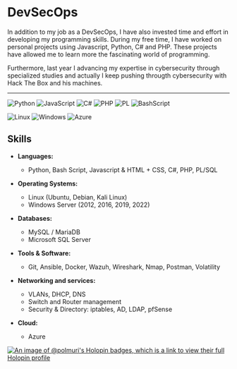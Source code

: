#  DevSecOps 

In addition to my job as a DevSecOps, I have also invested time and effort in developing my programming skills. During my free time, I have worked on personal projects using Javascript, Python, C# and PHP. These projects have allowed me to learn more the fascinating world of programming.

Furthermore, last year I advancing my expertise in cybersecurity through specialized studies and actually I keep pushing througth cybersecurity with Hack The Box and his machines. 

---------------------------------------------------------------------------------------------------------------------------------------------------------------------------------------------------------------------------------------------------------------------------------

![Python](https://img.shields.io/badge/python-3670A0?style=for-the-badge&logo=python&logoColor=ffdd54) ![JavaScript](https://img.shields.io/badge/JavaScript-F7DF1E?style=for-the-badge&logo=javascript&logoColor=black) 	![C#](https://img.shields.io/badge/C%23-239120?style=for-the-badge&logo=c-sharp&logoColor=white) ![PHP](https://img.shields.io/badge/PHP-777BB4?style=for-the-badge&logo=php&logoColor=white) ![PL](https://img.shields.io/badge/PL%2FSQL-FFFFFF?style=for-the-badge&logo=oracle&logoColor=FF0000&labelColor=FFFFFF&color=FF0000) ![BashScript](https://img.shields.io/badge/bash%20script-0101?style=flat&logo=gnubash&logoColor=%23FFFFFF&labelColor=%23000000)

![Linux](https://img.shields.io/badge/Linux-000?style=for-the-badge&logo=linux&logoColor=FCC624) ![Windows](https://img.shields.io/badge/Windows-000?style=for-the-badge&logo=windows&logoColor=2CA5E0) ![Azure](https://img.shields.io/badge/Azure-blue?style=for-the-badge&logo=microsoft%20azure&logoColor=blue&labelColor=FFFFFF&link=https%3A%2F%2Fimages.app.goo.gl%2FK7PN1jYJd57x4q7A8)



## Skills

- **Languages:**
  - Python, Bash Script, Javascript & HTML + CSS, C#, PHP, PL/SQL

- **Operating Systems:**
  - Linux (Ubuntu, Debian, Kali Linux)
  - Windows Server (2012, 2016, 2019, 2022)

- **Databases:**
  - MySQL / MariaDB
  - Microsoft SQL Server

- **Tools & Software:**
  - Git, Ansible, Docker, Wazuh, Wireshark, Nmap, Postman, Volatility

- **Networking and services:**
  - VLANs, DHCP, DNS
  - Switch and Router management
  - Security & Directory: iptables, AD, LDAP, pfSense

- **Cloud:**
  - Azure

[![An image of @polmuri's Holopin badges, which is a link to view their full Holopin profile](https://holopin.me/polmuri)](https://holopin.io/@polmuri)
